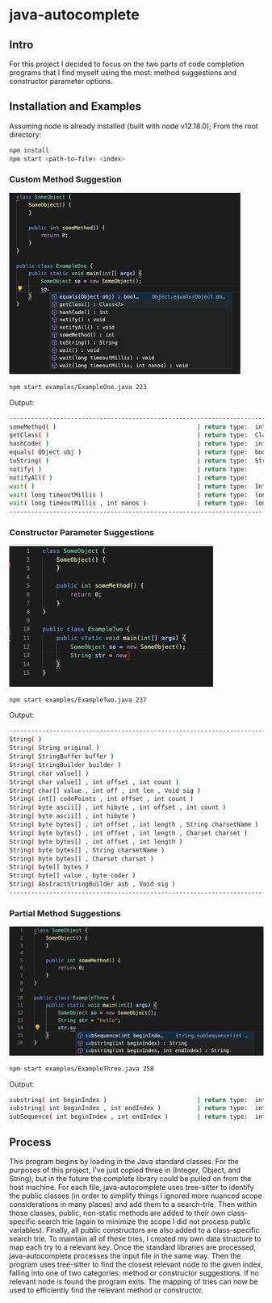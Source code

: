 # java-autocomplete

## Intro

For this project I decided to focus on the two parts of code completion programs that I find myself using the most: method suggestions and constructor parameter options.

## Installation and Examples

Assuming node is already installed (built with node v12.18.0);
From the root directory:

```sh
npm install
npm start <path-to-file> <index>
```

### Custom Method Suggestion

![Example One](images/ExampleOne.png)

```sh
npm start examples/ExampleOne.java 223
```

Output:

```sh
----------------------------------------------------------------------------------------------------
someMethod( )                                       | return type:  int
getClass( )                                         | return type:  Class
hashCode( )                                         | return type:  int
equals( Object obj )                                | return type:  boolean
toString( )                                         | return type:  String
notify( )                                           | return type:
notifyAll( )                                        | return type:
wait( )                                             | return type:  InterruptedException
wait( long timeoutMillis )                          | return type:  long
wait( long timeoutMillis , int nanos )              | return type:  long
----------------------------------------------------------------------------------------------------
```

### Constructor Parameter Suggestions

![Example One](images/ExampleTwo.png)

```sh
npm start examples/ExampleTwo.java 237
```

Output:

```sh
----------------------------------------------------------------------------------------------------
String( )
String( String original )
String( StringBuffer buffer )
String( StringBuilder builder )
String( char value[] )
String( char value[] , int offset , int count )
String( char[] value , int off , int len , Void sig )
String( int[] codePoints , int offset , int count )
String( byte ascii[] , int hibyte , int offset , int count )
String( byte ascii[] , int hibyte )
String( byte bytes[] , int offset , int length , String charsetName )
String( byte bytes[] , int offset , int length , Charset charset )
String( byte bytes[] , int offset , int length )
String( byte bytes[] , String charsetName )
String( byte bytes[] , Charset charset )
String( byte[] bytes )
String( byte[] value , byte coder )
String( AbstractStringBuilder asb , Void sig )
----------------------------------------------------------------------------------------------------
```

### Partial Method Suggestions

![Example Three](images/ExampleThree.png)

```sh
npm start examples/ExampleThree.java 258
```

Output:

```sh
substring( int beginIndex )                         | return type:  int
substring( int beginIndex , int endIndex )          | return type:  int
subSequence( int beginIndex , int endIndex )        | return type:  int
```

## Process

This program begins by loading in the Java standard classes. For the purposes of this project, I've just copied three in (Integer, Object, and String), but in the future the complete library could be pulled on from the host machine. For each file, java-autocomplete uses tree-sitter to identify the public classes (in order to simplify things I ignored more nuanced scope considerations in many places) and add them to a search-trie. Then within those classes, public, non-static methods are added to their own class-specific search trie (again to minimize the scope I did not process public variables). Finally, all public constructors are also added to a class-specific search trie. To maintain all of these tries, I created my own data structure to map each try to a relevant key.
Once the standard libraries are processed, java-autocomplete processes the input file in the same way. Then the program uses tree-sitter to find the closest relevant node to the given index, falling into one of two categories: method or constructor suggestions. If no relevant node is found the program exits. The mapping of tries can now be used to efficiently find the relevant method or constructor.
